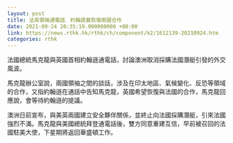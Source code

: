 ```yaml
---
layout: post
title: 法英領袖通電話　約翰遜冀恢復兩國合作
date: 2021-09-24 20:35:19.000000000 +08:00
link: https://news.rthk.hk/rthk/ch/component/k2/1612139-20210924.htm
categories: rthk
---
```


法國總統馬克龍與英國首相約翰遜通電話，討論澳洲取消採購法國潛艇引發的外交風波。

馬克龍辦公室說，兩國領袖之間的談話，涉及在印太地區、氣候變化、反恐等領域的合作，又指約翰遜在通話中告知馬克龍，英國希望恢復與法國的合作，馬克龍回應說，會等待約翰遜的提議。

澳洲日前宣布，與美英兩國建立安全夥伴關係，並終止向法國採購潛艇，引來法國強烈不滿。馬克龍與美國總統拜登通電話後，雙方同意重建互信，早前被召回的法國駐美大使，下星期將返回華盛頓工作。
